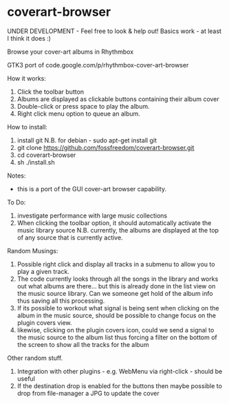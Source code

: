 coverart-browser
================

UNDER DEVELOPMENT - Feel free to look & help out!
Basics work - at least I think it does :)

Browse your cover-art albums in Rhythmbox

GTK3 port of code.google.com/p/rhythmbox-cover-art-browser

How it works:

1. Click the toolbar button
2. Albums are displayed as clickable buttons containing their album cover
3. Double-click or press space to play the album.
4. Right click menu option to queue an album.

How to install:

1. install git
N.B. for debian - sudo apt-get install git
2. git clone https://github.com/fossfreedom/coverart-browser.git
3. cd coverart-browser
4. sh ./install.sh

Notes:

 - this is a port of the GUI cover-art browser capability.
 
To Do:

1. investigate performance with large music collections
2. When clicking the toolbar option, it should automatically activate the music library source
N.B. currently, the albums are displayed at the top of any source that is currently active.

Random Musings:

1. Possible right click and display all tracks in a submenu to allow you to play a given track.
2. The code currently looks through all the songs in the library and works out what albums are there... but this is already done in the list view on the music source library.  Can we someone get hold of the album info thus saving all this processing.
3. If its possible to workout what signal is being sent when clicking on the album in the music source, should be possible to change focus on the plugin covers view.
4. likewise, clicking on the plugin covers icon, could we send a signal to the music source to the album list thus forcing a filter on the bottom of the screen to show all the tracks for the album

Other random stuff.

1. Integration with other plugins - e.g. WebMenu via right-click - should be useful
2. If the destination drop is enabled for the buttons then maybe possible to drop from file-manager a JPG to update the cover

